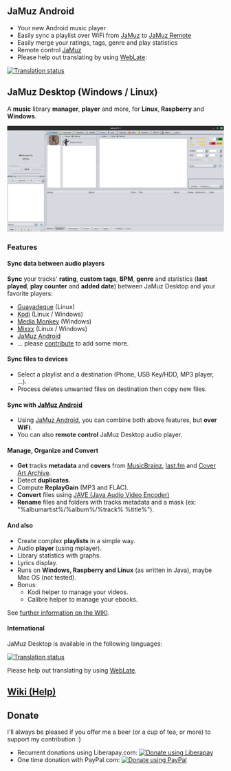 
## JaMuz Android

- Your new Android music player
- Easily sync a playlist over WiFi from [JaMuz](https://github.com/phramusca/JaMuz) to [JaMuz Remote](https://github.com/phramusca/JaMuz-Remote)
- Easily merge your ratings, tags, genre and play statistics
- Remote control [JaMuz](https://github.com/phramusca/JaMuz)
- Please help out translating by using [WebLate](https://hosted.weblate.org/engage/jamuz-remote/):
<a href="https://hosted.weblate.org/engage/jamuz-remote/?utm_source=widget">
<img src="https://hosted.weblate.org/widgets/jamuz-remote/-/translations/multi-auto.svg" alt="Translation status" />
</a>

## JaMuz Desktop (Windows / Linux)

A **music** library **manager**, **player** and more, for **Linux**, **Raspberry** and **Windows**.

![img](img/output.gif)

### Features

#### Sync data between audio players

**Sync** your tracks' **rating**, **custom tags**, **BPM**, **genre** and statistics (**last played**, **play counter** and **added date**) between JaMuz Desktop and your favorite players:

* [Guayadeque](https://doc.ubuntu-fr.org/guayadeque) (Linux)
* [Kodi](https://kodi.tv/) (Linux / Windows)
* [Media Monkey](https://www.mediamonkey.com/) (Windows)
* [Mixxx](https://mixxx.org/) (Linux / Windows)
* [JaMuz Android](https://github.com/phramusca/JaMuz-Remote)
* ... please [contribute](CONTRIBUTING.md) to add some more.

#### Sync files to devices

* Select a playlist and a destination (Phone, USB Key/HDD, MP3 player, ...).
* Process deletes unwanted files on destination then copy new files.

#### Sync with [JaMuz Android](https://github.com/phramusca/JaMuz-Remote)

* Using [JaMuz Android](https://github.com/phramusca/JaMuz-Remote), you can combine both above features, but **over WiFi**.
* You can also **remote control** JaMuz Desktop audio player.

#### Manage, Organize and Convert

* **Get** tracks **metadata** and **covers** from [MusicBrainz](https://musicbrainz.org/), [last.fm](https://www.last.fm/) and [Cover Art Archive](https://coverartarchive.org/).
* Detect **duplicates**.
* Compute **ReplayGain** (MP3 and FLAC).
* **Convert** files using [JAVE (Java Audio Video Encoder)](http://www.sauronsoftware.it/projects/jave/)
* **Rename** files and folders with tracks metadata and a mask (ex: "%albumartist%/%album%/%track% %title%").

#### And also

* Create complex **playlists** in a simple way.
* Audio **player** (using mplayer).
* Library statistics with graphs.
* Lyrics display.
* Runs on **Windows, Raspberry and Linux** (as written in Java), maybe Mac OS (not tested).
* Bonus:
  * Kodi helper to manage your videos.
  * Calibre helper to manage your ebooks.
  
See [further information on the WIKI](https://github.com/phramusca/JaMuz/wiki).

#### International

JaMuz Desktop is available in the following languages:

<a href="https://hosted.weblate.org/engage/jamuz/?utm_source=widget">
<img src="https://hosted.weblate.org/widgets/jamuz/-/translations/multi-auto.svg" alt="Translation status" />
</a>

Please help out translating by using [WebLate](https://hosted.weblate.org/engage/jamuz/).

## [Wiki (Help)](https://github.com/phramusca/JaMuz/wiki)

## Donate

I'll always be pleased if you offer me a beer (or a cup of tea, or more) to support my contribution :)
* Recurrent donations using Liberapay.com: <a href="https://liberapay.com/phramusca/donate"><img alt="Donate using Liberapay" src="https://liberapay.com/assets/widgets/donate.svg"></a>
* One time donation with PayPal.com: <a href="https://paypal.me/RaphaelCamus"><img alt="Donate using PayPal" src="https://www.paypalobjects.com/en_US/i/btn/btn_donate_LG.gif"></a>
